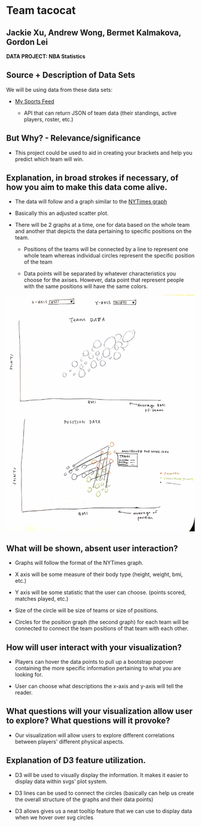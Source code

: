 
# Team tacocat

## Jackie Xu, Andrew Wong, Bermet Kalmakova, Gordon Lei

**DATA PROJECT: NBA Statistics**

## Source + Description of Data Sets

We will be using data from these data sets:

* [My Sports Feed](https://www.mysportsfeeds.com/)

    * API that can return JSON of team data (their standings, active players, roster, etc.)

## But Why? - Relevance/significance

* This project could be used to aid in creating your brackets and help you predict which team will win.

## Explanation, in broad strokes if necessary, of how you aim to make this data come alive.

* The data will follow and a graph similar to the [NYTimes graph](https://www.nytimes.com/interactive/2016/04/29/upshot/money-race-and-success-how-your-school-district-compares.html)

* Basically this an adjusted scatter plot.

* There will be 2 graphs at a time, one for data based on the whole team and another that depicts the data pertaining to specific positions on the team. 

    * Positions of the teams will be connected by a line to represent one whole team whereas individual circles represent the specific position of the team

    * Data points will be separated by whatever characteristics you choose for the axises. However, data point that represent people with the same positions will have the same colors.


![alt text](https://raw.githubusercontent.com/jacqxu00/Project01Data/master/markup.png)

  

## What will be shown, absent user interaction?

* Graphs will follow the format of the NYTimes graph.

* X axis will be some measure of their body type (height, weight, bmi, etc.)

* Y axis will be some statistic that the user can choose. (points scored, matches played, etc.)

* Size of the circle will be size of teams or size of positions.

* Circles for the position graph (the second graph) for each team will be connected to connect the team positions of that team with each other.

## How will user interact with your visualization?

* Players can hover the data points to pull up a bootstrap popover containing the more specific information pertaining to what you are looking for.

* User can choose what descriptions the x-axis and y-axis will tell the reader.

## What questions will your visualization allow user to explore? What questions will it provoke?

* Our visualization will allow users to explore different correlations between players' different physical aspects.

## Explanation of D3 feature utilization.

* D3 will be used to visually display the information. It makes it easier to display data within svgs' plot system. 

* D3 lines can be used to connect the circles (basically can help us create the overall structure of the graphs and their data points)

* D3 allows gives us a neat tooltip feature that we can use to display data when we hover over svg circles

